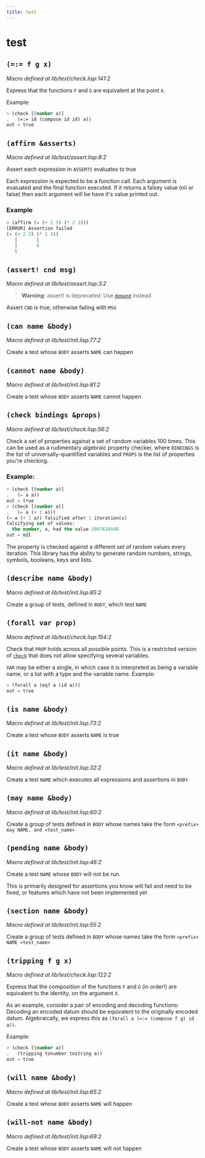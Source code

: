 ```yaml
---
title: test
---
```

# test
## `(=:= f g x)`
*Macro defined at lib/test/check.lisp:141:2*

Express that the functions `F` and `G` are equivalent at the point `X`.

Example:
```cl
> (check [(number a)]
.   (=:= id (compose id id) a))
out = true
```

## `(affirm &asserts)`
*Macro defined at lib/test/assert.lisp:8:2*

Assert each expression in `ASSERTS` evaluates to true

Each expression is expected to be a function call. Each argument is
evaluated and the final function executed. If it returns a falsey
value (nil or false) then each argument will be have it's value
printed out.

### Example
```cl
> (affirm (= (+ 2 3) (* 2 3)))
[ERROR] Assertion failed
(= (+ 2 3) (* 2 3))
   |       |
   |       6
   5
```

## `(assert! cnd msg)`
*Macro defined at lib/test/assert.lisp:3:2*

>**Warning:** assert! is deprecated: Use [`demand`](lib.core.demand.md#demand-condition-message) instead

Assert `CND` is true, otherwise failing with `MSG`

## `(can name &body)`
*Macro defined at lib/test/init.lisp:77:2*

Create a test whose `BODY` asserts `NAME` can happen

## `(cannot name &body)`
*Macro defined at lib/test/init.lisp:81:2*

Create a test whose `BODY` asserts `NAME` cannot happen

## `(check bindings &props)`
*Macro defined at lib/test/check.lisp:56:2*

Check a set of properties against a set of random variables 100 times.
This can be used as a rudimentary algebraic property checker, where
`BINDINGS` is the list of universally-quantified variables and `PROPS` is
the list of properties you're checking.

### Example:
```cl
> (check [(number a)]
.   (= a a))
out = true
> (check [(number a)]
.   (= a (+ 1 a)))
(= a (+ 1 a)) falsified after 1 iteration(s)
falsifying set of values:
  the number, a, had the value 3867638440
out = nil
```

The property is checked against a different set of random values every
iteration. This library has the ability to generate random numbers,
strings, symbols, booleans, keys and lists.

## `(describe name &body)`
*Macro defined at lib/test/init.lisp:85:2*

Create a group of tests, defined in `BODY`, which test `NAME`

## `(forall var prop)`
*Macro defined at lib/test/check.lisp:154:2*

Check that `PROP` holds across all possible points. This is a
restricted version of [`check`](lib.test.check.md#check-bindings-props) that does not allow specifying
several variables.

`VAR` may be either a single, in which case it is interpreted as
being a variable name, or a list with a type and the variable
name.
Example:
```cl
> (forall a (eq? a (id a)))
out = true
```

## `(is name &body)`
*Macro defined at lib/test/init.lisp:73:2*

Create a test whose `BODY` asserts `NAME` is true

## `(it name &body)`
*Macro defined at lib/test/init.lisp:32:2*

Create a test `NAME` which executes all expressions and assertions in
`BODY`

## `(may name &body)`
*Macro defined at lib/test/init.lisp:60:2*

Create a group of tests defined in `BODY` whose names take the form
`<prefix> may NAME, and <test_name>`

## `(pending name &body)`
*Macro defined at lib/test/init.lisp:46:2*

Create a test `NAME` whose `BODY` will not be run.

This is primarily designed for assertions you know will fail and need
to be fixed, or features which have not been implemented yet

## `(section name &body)`
*Macro defined at lib/test/init.lisp:55:2*

Create a group of tests defined in `BODY` whose names take the form
`<prefix> NAME <test_name>`

## `(tripping f g x)`
*Macro defined at lib/test/check.lisp:122:2*

Express that the composition of the functions `F` and `G` (in order!)
are equivalent to the identity, on the argument `X`.

As an example, consider a pair of encoding and decoding functions:
Decoding an encoded datum should be equivalent to the originally
encoded datum. Algebraically, we express this as
`(forall a (=:= (compose f g) id a))`.

Example:
```cl
> (check [(number a)]
.   (tripping tonumber tostring a))
out = true
```

## `(will name &body)`
*Macro defined at lib/test/init.lisp:65:2*

Create a test whose `BODY` asserts `NAME` will happen

## `(will-not name &body)`
*Macro defined at lib/test/init.lisp:69:2*

Create a test whose `BODY` asserts `NAME` will not happen

